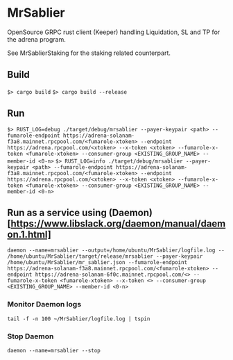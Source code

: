 # MrSablier

OpenSource GRPC rust client (Keeper) handling Liquidation, SL and TP for the adrena program.

See MrSablierStaking for the staking related counterpart.

## Build

`$> cargo build`
`$> cargo build --release`

## Run

`$> RUST_LOG=debug ./target/debug/mrsablier --payer-keypair <path> --fumarole-endpoint https://adrena-solanam-f3a8.mainnet.rpcpool.com/<fumarole-xtoken> --endpoint https://adrena.rpcpool.com/<xtoken> --x-token <xtoken> --fumarole-x-token <fumarole-xtoken> --consumer-group <EXISTING_GROUP_NAME> --member-id <0-n>`
`$> RUST_LOG=info ./target/debug/mrsablier --payer-keypair <path> --fumarole-endpoint https://adrena-solanam-f3a8.mainnet.rpcpool.com/<fumarole-xtoken> --endpoint https://adrena.rpcpool.com/<xtoken> --x-token <xtoken> --fumarole-x-token <fumarole-xtoken> --consumer-group <EXISTING_GROUP_NAME> --member-id <0-n>`

## Run as a service using (Daemon)[https://www.libslack.org/daemon/manual/daemon.1.html]

`daemon --name=mrsablier --output=/home/ubuntu/MrSablier/logfile.log -- /home/ubuntu/MrSablier/target/release/mrsablier --payer-keypair /home/ubuntu/MrSablier/mr_sablier.json --fumarole-endpoint https://adrena-solanam-f3a8.mainnet.rpcpool.com/<fumarole-xtoken> --endpoint https://adrena-solanam-6f0c.mainnet.rpcpool.com/<> --fumarole-x-token <fumarole-xtoken> --x-token <> --consumer-group <EXISTING_GROUP_NAME> --member-id <0-n>`

### Monitor Daemon logs

`tail -f -n 100 ~/MrSablier/logfile.log | tspin`

### Stop Daemon

`daemon --name=mrsablier --stop`
